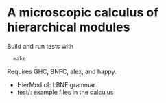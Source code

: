 # A microscopic calculus of hierarchical modules

Build and run tests with
```
  make
```
Requires GHC, BNFC, alex, and happy.

* HierMod.cf: LBNF grammar
* test/: example files in the calculus
